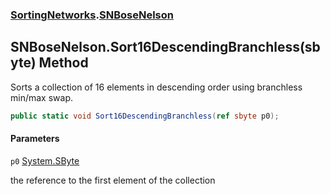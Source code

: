 ### [SortingNetworks](SortingNetworks.md 'SortingNetworks').[SNBoseNelson](SortingNetworks.SNBoseNelson.md 'SortingNetworks.SNBoseNelson')

## SNBoseNelson.Sort16DescendingBranchless(sbyte) Method

Sorts a collection of 16 elements in descending order using branchless min/max swap.

```csharp
public static void Sort16DescendingBranchless(ref sbyte p0);
```
#### Parameters

<a name='SortingNetworks.SNBoseNelson.Sort16DescendingBranchless(sbyte).p0'></a>

`p0` [System.SByte](https://docs.microsoft.com/en-us/dotnet/api/System.SByte 'System.SByte')

the reference to the first element of the collection